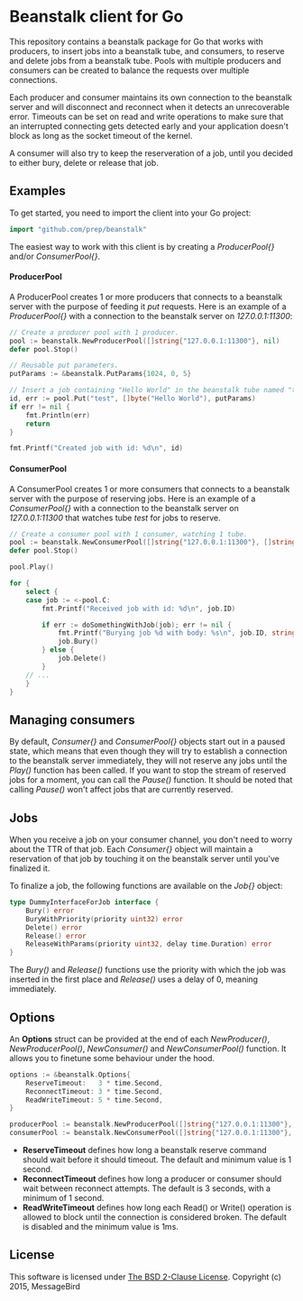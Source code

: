 Beanstalk client for Go
=======================
This repository contains a beanstalk package for Go that works with producers, to insert jobs into a beanstalk tube, and consumers, to reserve and delete jobs from a beanstalk tube. Pools with multiple producers and consumers can be created to balance the requests over multiple connections.

Each producer and consumer maintains its own connection to the beanstalk server and will disconnect and reconnect when it detects an unrecoverable error. Timeouts can be set on read and write operations to make sure that an interrupted connecting gets detected early and your application doesn't block as long as the socket timeout of the kernel.

A consumer will also try to keep the reserveration of a job, until you decided to either bury, delete or release that job.

Examples
--------
To get started, you need to import the client into your Go project:

```go
import "github.com/prep/beanstalk"
```

The easiest way to work with this client is by creating a *ProducerPool{}* and/or *ConsumerPool{}*.

#### ProducerPool
A ProducerPool creates 1 or more producers that connects to a beanstalk server with the purpose of feeding it *put* requests. Here is an example of a *ProducerPool{}* with a connection to the beanstalk server on *127.0.0.1:11300*:

```go
// Create a producer pool with 1 producer.
pool := beanstalk.NewProducerPool([]string{"127.0.0.1:11300"}, nil)
defer pool.Stop()

// Reusable put parameters.
putParams := &beanstalk.PutParams{1024, 0, 5}

// Insert a job containing "Hello World" in the beanstalk tube named "test".
id, err := pool.Put("test", []byte("Hello World"), putParams)
if err != nil {
    fmt.Println(err)
    return
}

fmt.Printf("Created job with id: %d\n", id)
```

#### ConsumerPool
A ConsumerPool creates 1 or more consumers that connects to a beanstalk server with the purpose of reserving jobs. Here is an example of a *ConsumerPool{}* with a connection to the beanstalk server on *127.0.0.1:11300* that watches tube *test* for jobs to reserve.

```go
// Create a consumer pool with 1 consumer, watching 1 tube.
pool := beanstalk.NewConsumerPool([]string{"127.0.0.1:11300"}, []string{"test"}, nil)
defer pool.Stop()

pool.Play()

for {
    select {
    case job := <-pool.C:
        fmt.Printf("Received job with id: %d\n", job.ID)

        if err := doSomethingWithJob(job); err != nil {
            fmt.Printf("Burying job %d with body: %s\n", job.ID, string(job.Body))
            job.Bury()
        } else {
            job.Delete()
        }
    // ...
    }
}
```

Managing consumers
------------------
By default, *Consumer{}* and *ConsumerPool{}* objects start out in a paused state, which means that even though they will try to establish a connection to the beanstalk server immediately, they will not reserve any jobs until the *Play()* function has been called. If you want to stop the stream of reserved jobs for a moment, you can call the *Pause()* function. It should be noted that calling *Pause()* won't affect jobs that are currently reserved.

Jobs
----
When you receive a job on your consumer channel, you don't need to worry about the TTR of that job. Each *Consumer{}* object will maintain a reservation of that job by touching it on the beanstalk server until you've finalized it.

To finalize a job, the following functions are available on the *Job{}* object:
```go
type DummyInterfaceForJob interface {
    Bury() error
    BuryWithPriority(priority uint32) error
    Delete() error
    Release() error
    ReleaseWithParams(priority uint32, delay time.Duration) error
}
```

The *Bury()* and *Release()* functions use the priority with which the job was inserted in the first place and *Release()* uses a delay of 0, meaning immediately.

Options
-------
An **Options** struct can be provided at the end of each *NewProducer()*, *NewProducerPool()*, *NewConsumer()* and *NewConsumerPool()* function. It allows you to finetune some behaviour under the hood.

```go
options := &beanstalk.Options{
    ReserveTimeout:   3 * time.Second,
    ReconnectTimeout: 3 * time.Second,
    ReadWriteTimeout: 5 * time.Second,
}

producerPool := beanstalk.NewProducerPool([]string{"127.0.0.1:11300"}, options)
consumerPool := beanstalk.NewConsumerPool([]string{"127.0.0.1:11300"}, []string{"test"}, options)
```

* **ReserveTimeout** defines how long a beanstalk reserve command should wait before it should timeout. The default and minimum value is 1 second.
* **ReconnectTimeout** defines how long a producer or consumer should wait between reconnect attempts. The default is 3 seconds, with a minimum of 1 second.
* **ReadWriteTimeout** defines how long each Read() or Write() operation is allowed to block until the connection is considered broken. The default is disabled and the minimum value is 1ms.

License
-------
This software is licensed under [The BSD 2-Clause License](http://opensource.org/licenses/BSD-2-Clause). Copyright (c) 2015, MessageBird
